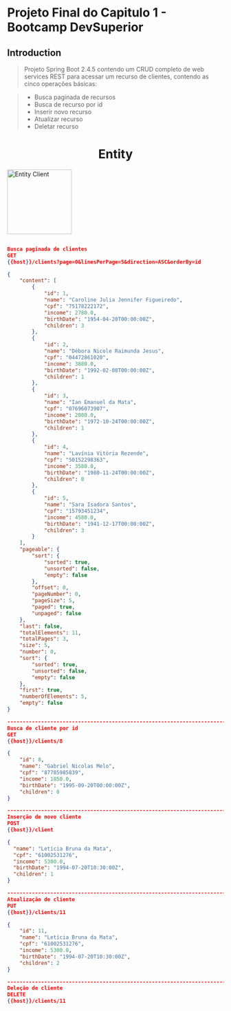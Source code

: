 # Projeto Final do Capitulo 1 - Bootcamp DevSuperior

## Introduction

>Projeto Spring Boot 2.4.5 contendo um CRUD completo de web services REST para acessar um recurso de clientes, contendo as cinco operações básicas:

> * Busca paginada de recursos
> * Busca de recurso por id
 >* Inserir novo recurso
 >* Atualizar recurso
> * Deletar recurso


## 

<h1 align="center">
  Entity
</h1>


<p align="left">
  <a href="https://rahuldkjain.github.io/gh-profile-readme-generator">
    <img alt="Entity Client" src="https://lh6.googleusercontent.com/cVsaNj1RpuBJPn36BX6gqDk32nlEg3rdwtlxii0_vs3Ncp2hJo6NIXbBq6SM-oiL4hsD32hZE2HoCHPFHgfPrgpHiI1OWeH3YoJ73JwkkG9T7CBlbqkROCuRfILbtRMxCsaBs2Cs" width="150"  />
  </a>
</p>

```json

Busca paginada de clientes
GET
{{host}}/clients?page=0&linesPerPage=5&direction=ASC&orderBy=id

{
    "content": [
        {
            "id": 1,
            "name": "Caroline Julia Jennifer Figueiredo",
            "cpf": "75178222172",
            "income": 2780.0,
            "birthDate": "1954-04-20T00:00:00Z",
            "children": 3
        },
        {
            "id": 2,
            "name": "Débora Nicole Raimunda Jesus",
            "cpf": "04472861020",
            "income": 3880.0,
            "birthDate": "1992-02-08T00:00:00Z",
            "children": 1
        },
        {
            "id": 3,
            "name": "Ian Emanuel da Mata",
            "cpf": "07696073907",
            "income": 2080.0,
            "birthDate": "1972-10-24T00:00:00Z",
            "children": 1
        },
        {
            "id": 4,
            "name": "Lavínia Vitória Rezende",
            "cpf": "50152298363",
            "income": 3580.0,
            "birthDate": "1980-11-24T00:00:00Z",
            "children": 0
        },
        {
            "id": 5,
            "name": "Sara Isadora Santos",
            "cpf": "15793451234",
            "income": 4580.0,
            "birthDate": "1941-12-17T00:00:00Z",
            "children": 3
        }
    ],
    "pageable": {
        "sort": {
            "sorted": true,
            "unsorted": false,
            "empty": false
        },
        "offset": 0,
        "pageNumber": 0,
        "pageSize": 5,
        "paged": true,
        "unpaged": false
    },
    "last": false,
    "totalElements": 11,
    "totalPages": 3,
    "size": 5,
    "number": 0,
    "sort": {
        "sorted": true,
        "unsorted": false,
        "empty": false
    },
    "first": true,
    "numberOfElements": 5,
    "empty": false
}

--------------------------------------------------------------------------------------------------
Busca de cliente por id
GET
{{host}}/clients/8

{
    "id": 8,
    "name": "Gabriel Nicolas Melo",
    "cpf": "87785985839",
    "income": 1850.0,
    "birthDate": "1995-09-20T00:00:00Z",
    "children": 0
}

--------------------------------------------------------------------------------------------------
Inserção de novo cliente
POST
{{host}}/client

{
  "name": "Letícia Bruna da Mata",
  "cpf": "61002531276",
  "income": 5300.0,
  "birthDate": "1994-07-20T10:30:00Z",
  "children": 1
}

--------------------------------------------------------------------------------------------------
Atualização de cliente
PUT
{{host}}/clients/11

{
    "id": 11,
    "name": "Letícia Bruna da Mata",
    "cpf": "61002531276",
    "income": 5300.0,
    "birthDate": "1994-07-20T10:30:00Z",
    "children": 2
}

--------------------------------------------------------------------------------------------------
Deleção de cliente
DELETE
{{host}}/clients/11

```
